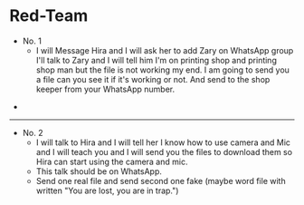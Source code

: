 # Red-Team

- No. 1 
  - I will Message Hira and I will ask her to add Zary on WhatsApp group I'll talk to Zary and I will tell him I'm on printing shop and printing shop man but the file is not working my end. I am going to send you a file can you see it if it's working or not. And send to the shop keeper from your WhatsApp number.

+ 



---
- No. 2
  - I will talk to Hira and I will tell her I know how to use camera and Mic and I will teach you and I will send you the files to download them so Hira can start using the camera and mic.
  - This talk should be on WhatsApp.
  - Send one real file and send second one fake (maybe word file with written "You are lost, you are in trap.")
